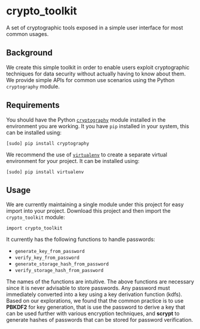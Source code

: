 # crypto_toolkit
A set of cryptographic tools exposed in a simple user interface for most common usages. 

## Background
We create this simple toolkit in order to enable users exploit cryptographic techniques for data security without actually having to know about them. We provide simple APIs for common use scenarios using the Python `cryptography` module.

## Requirements
You should have the Python [`cryptography`](https://pypi.python.org/pypi/cryptography) module installed in the environment you are working. It you have `pip` installed in your system, this can be installed using:
```
[sudo] pip install cryptography
```
We recommend the use of [`virtualenv`](https://pypi.python.org/pypi/virtualenv) to create a separate virtual environment for your project. It can be installed using:
```
[sudo] pip install virtualenv
```

## Usage
We are currently maintaining a single module under this project for easy import into your project. Download this project and then import the `crypto_toolkit` module:
```
import crypto_toolkit
```

It currently has the following functions to handle passwords:
* `generate_key_from_password`
* `verify_key_from_password`
* `generate_storage_hash_from_password`
* `verify_storage_hash_from_password`

The names of the functions are intuitive. The above functions are necessary since it is never advisable to store passwords. Any password must immediately converted into a key using a key derivation function (kdfs). Based on our explorations, we found that the common practice is to use **PBKDF2** for key generation, that is use the password to derive a key that can be used further with various encryption techniques, and **scrypt** to generate hashes of passwords that can be stored for password verification. 
